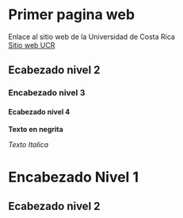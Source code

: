 # Primer pagina web

Enlace al sitio web de la Universidad de Costa Rica       
[Sitio web UCR](https://www.ucr.ac.cr/)

## Ecabezado nivel 2      
### Encabezado nivel 3         
#### Ecabezado nivel 4        

**Texto en negrita**

*Texto Italica*

Encabezado Nivel 1
===========

Ecabezado nivel 2
---------------
